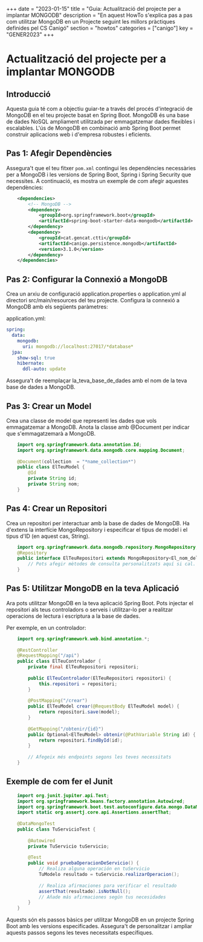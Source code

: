 +++
date = "2023-01-15"
title = "Guia: Actualització del projecte per a implantar MONGODB"
description = "En aquest HowTo s'explica pas a pas com utilitzar MongoDB en un Projecte seguint les millors pràctiques definides pel CS Canigó"
section = "howtos"
categories = ["canigo"]
key = "GENER2023"
+++

# Actualització del projecte per a implantar MONGODB

## Introducció

Aquesta guia té com a objectiu guiar-te a través del procés d'integració de MongoDB en el teu projecte basat en Spring Boot. MongoDB és una base de dades NoSQL ampliament utilitzada per emmagatzemar dades flexibles i escalables. L'ús de MongoDB en combinació amb Spring Boot permet construir aplicacions web i d'empresa robustes i eficients.

## Pas 1: Afegir Dependències

Assegura't que el teu fitxer `pom.xml` contingui les dependències necessàries per a MongoDB i les versions de Spring Boot, Spring i Spring Security que necessites. A continuació, es mostra un exemple de com afegir aquestes dependències:

```xml
    <dependencies>
        <!-- MongoDB -->
        <dependency>
            <groupId>org.springframework.boot</groupId>
            <artifactId>spring-boot-starter-data-mongodb</artifactId>
        </dependency>
        <dependency>
            <groupId>cat.gencat.ctti</groupId>
            <artifactId>canigo.persistence.mongodb</artifactId>
            <version>3.1.0</version>
        </dependency>
    </dependencies>
```

## Pas 2: Configurar la Connexió a MongoDB

Crea un arxiu de configuració application.properties o application.yml al directori src/main/resources del teu projecte. Configura la connexió a MongoDB amb els següents paràmetres:

application.yml:
```yml
spring:
  data:
    mongodb:
      uri: mongodb://localhost:27017/*database*
  jpa:
    show-sql: true
    hibernate:
      ddl-auto: update

```

Assegura't de reemplaçar la_teva_base_de_dades amb el nom de la teva base de dades a MongoDB.

## Pas 3: Crear un Model
Crea una classe de model que representi les dades que vols emmagatzemar a MongoDB. Anota la classe amb @Document per indicar que s'emmagatzemarà a MongoDB.
```java
    import org.springframework.data.annotation.Id;
    import org.springframework.data.mongodb.core.mapping.Document;
    
    @Document(collection  = "*name_collection*")
    public class ElTeuModel {
        @Id
        private String id;
        private String nom;
    }
```

## Pas 4: Crear un Repositori

Crea un repositori per interactuar amb la base de dades de MongoDB. Ha d'extens la interfície MongoRepository i especificar el tipus de model i el tipus d'ID (en aquest cas, String).

```java
    import org.springframework.data.mongodb.repository.MongoRepository;
    @Repository
    public interface ElTeuRepositori extends MongoRepository<El_nom_del_teu_Model, long> {
        // Pots afegir mètodes de consulta personalitzats aquí si cal.
    }
```

## Pas 5: Utilitzar MongoDB en la teva Aplicació

Ara pots utilitzar MongoDB en la teva aplicació Spring Boot. Pots injectar el repositori als teus controladors o serveis i utilitzar-lo per a realitzar operacions de lectura i escriptura a la base de dades.

Per exemple, en un controlador:

```java
    import org.springframework.web.bind.annotation.*;
    
    @RestController
    @RequestMapping("/api")
    public class ElTeuControlador {
        private final ElTeuRepositori repositori;
    
        public ElTeuControlador(ElTeuRepositori repositori) {
            this.repositori = repositori;
        }
    
        @PostMapping("/crear")
        public ElTeuModel crear(@RequestBody ElTeuModel model) {
            return repositori.save(model);
        }
    
        @GetMapping("/obtenir/{id}")
        public Optional<ElTeuModel> obtenir(@PathVariable String id) {
            return repositori.findById(id);
        }
        
        // Afegeix més endpoints segons les teves necessitats
    }
```


## Exemple de com fer el Junit

```java
    import org.junit.jupiter.api.Test;
    import org.springframework.beans.factory.annotation.Autowired;
    import org.springframework.boot.test.autoconfigure.data.mongo.DataMongoTest;
    import static org.assertj.core.api.Assertions.assertThat;
    
    @DataMongoTest
    public class TuServicioTest {
    
        @Autowired
        private TuServicio tuServicio;
    
        @Test
        public void pruebaOperacionDeServicio() {
            // Realiza alguna operación en tuServicio
            TuModelo resultado = tuServicio.realizarOperacion();
    
            // Realiza afirmaciones para verificar el resultado
            assertThat(resultado).isNotNull();
            // Añade más afirmaciones según tus necesidades
        }
    }

```


Aquests són els passos bàsics per utilitzar MongoDB en un projecte Spring Boot amb les versions especificades. 
Assegura't de personalitzar i ampliar aquests passos segons les teves necessitats específiques.